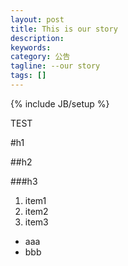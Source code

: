 ```yaml
---
layout: post
title: This is our story
description: 
keywords: 
category: 公告
tagline: --our story
tags: []
---
```

{% include JB/setup %}

TEST

#h1

##h2

###h3

1. item1
2. item2
3. item3

* aaa
* bbb